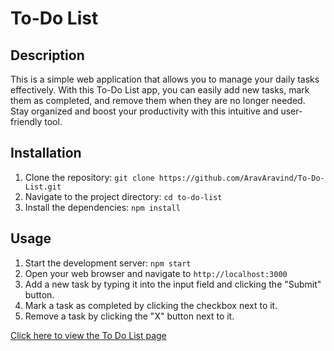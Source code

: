 # To-Do List

## Description
This is a simple web application that allows you to manage your daily tasks effectively. With this To-Do List app, you can easily add new tasks, mark them as completed, and remove them when they are no longer needed. Stay organized and boost your productivity with this intuitive and user-friendly tool.

## Installation
1. Clone the repository: `git clone https://github.com/AravAravind/To-Do-List.git`
2. Navigate to the project directory: `cd to-do-list`
3. Install the dependencies: `npm install`

## Usage
1. Start the development server: `npm start`
2. Open your web browser and navigate to `http://localhost:3000`
3. Add a new task by typing it into the input field and clicking the "Submit" button.
4. Mark a task as completed by clicking the checkbox next to it.
5. Remove a task by clicking the "X" button next to it.

[Click here to view the To Do List page](https://aravaravind.github.io/To-Do-List/)

